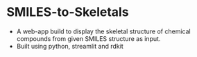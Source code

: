 # SMILES-to-Skeletals
- A web-app build to display the skeletal structure of chemical compounds from given SMILES structure as input.
- Built using python, streamlit and rdkit
